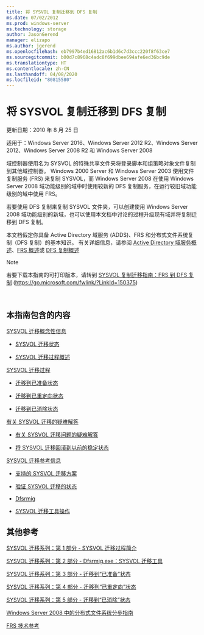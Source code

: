 ```yaml
---
title: 将 SYSVOL 复制迁移到 DFS 复制
ms.date: 07/02/2012
ms.prod: windows-server
ms.technology: storage
author: JasonGerend
manager: elizapo
ms.author: jgerend
ms.openlocfilehash: eb7997b4ed16812ac6b1d6c7d3ccc220f8f63ce7
ms.sourcegitcommit: b00d7c8968c4adc8f699dbee694afe6ed36bc9de
ms.translationtype: HT
ms.contentlocale: zh-CN
ms.lasthandoff: 04/08/2020
ms.locfileid: "80815580"
---
```

# <a name="migrate-sysvol-replication-to-dfs-replication"></a>将 SYSVOL 复制迁移到 DFS 复制


更新日期：2010 年 8 月 25 日

适用于：Windows Server 2016、Windows Server 2012 R2、Windows Server 2012、Windows Server 2008 R2 和 Windows Server 2008

域控制器使用名为 SYSVOL 的特殊共享文件夹将登录脚本和组策略对象文件复制到其他域控制器。 Windows 2000 Server 和 Windows Server 2003 使用文件复制服务 (FRS) 来复制 SYSVOL，而 Windows Server 2008 在使用 Windows Server 2008 域功能级别的域中时使用较新的 DFS 复制服务，在运行较旧域功能级别的域中使用 FRS。

若要使用 DFS 复制来复制 SYSVOL 文件夹，可以创建使用 Windows Server 2008 域功能级别的新域，也可以使用本文档中讨论的过程升级现有域并将复制迁移到 DFS 复制。

本文档假定你具备 Active Directory 域服务 (ADDS)、FRS 和分布式文件系统复制（DFS 复制）的基本知识。 有关详细信息，请参阅 [Active Directory 域服务概述](https://go.microsoft.com/fwlink/?linkid=147787)、[FRS 概述](https://go.microsoft.com/fwlink/?linkid=121763)或 [DFS 复制概述](https://go.microsoft.com/fwlink/?linkid=121762)


> [!NOTE]
> 若要下载本指南的可打印版本，请转到 <a href="https://go.microsoft.com/fwlink/?linkid=150375">SYSVOL 复制迁移指南：FRS 到 DFS 复制</a> (https://go.microsoft.com/fwlink/?LinkId=150375)
<br>


## <a name="in-this-guide"></a>本指南包含的内容

[SYSVOL 迁移概念性信息](https://docs.microsoft.com/previous-versions/windows/it-pro/windows-server-2008-R2-and-2008/dd640170(v=ws.10))

  - [SYSVOL 迁移状态](https://docs.microsoft.com/previous-versions/windows/it-pro/windows-server-2008-R2-and-2008/dd641052(v=ws.10))  
      
  - [SYSVOL 迁移过程概述](https://docs.microsoft.com/previous-versions/windows/it-pro/windows-server-2008-R2-and-2008/dd639809(v=ws.10))  
      

[SYSVOL 迁移过程](https://docs.microsoft.com/previous-versions/windows/it-pro/windows-server-2008-R2-and-2008/dd639860(v=ws.10))

  - [迁移到已准备状态](https://docs.microsoft.com/previous-versions/windows/it-pro/windows-server-2008-R2-and-2008/dd641193(v=ws.10))  
      
  - [迁移到已重定向状态](https://docs.microsoft.com/previous-versions/windows/it-pro/windows-server-2008-R2-and-2008/dd641340(v=ws.10))  
      
  - [迁移到已消除状态](https://docs.microsoft.com/previous-versions/windows/it-pro/windows-server-2008-R2-and-2008/dd640254(v=ws.10))  
      

[有关 SYSVOL 迁移的疑难解答](https://docs.microsoft.com/previous-versions/windows/it-pro/windows-server-2008-R2-and-2008/dd640395(v=ws.10))

  - [有关 SYSVOL 迁移问题的疑难解答](https://docs.microsoft.com/previous-versions/windows/it-pro/windows-server-2008-R2-and-2008/dd639976(v=ws.10))  
      
  - [将 SYSVOL 迁移回滚到以前的稳定状态](https://docs.microsoft.com/previous-versions/windows/it-pro/windows-server-2008-R2-and-2008/dd640509(v=ws.10))  
      

[SYSVOL 迁移参考信息](https://docs.microsoft.com/previous-versions/windows/it-pro/windows-server-2008-R2-and-2008/dd640293(v=ws.10))

  - [支持的 SYSVOL 迁移方案](https://docs.microsoft.com/previous-versions/windows/it-pro/windows-server-2008-R2-and-2008/dd639854(v=ws.10))  
      
  - [验证 SYSVOL 迁移的状态](https://docs.microsoft.com/previous-versions/windows/it-pro/windows-server-2008-R2-and-2008/dd639789(v=ws.10))  
      
  - [Dfsrmig](https://docs.microsoft.com/previous-versions/windows/it-pro/windows-server-2008-R2-and-2008/dd641227(v=ws.10))  
      
  - [SYSVOL 迁移工具操作](https://docs.microsoft.com/previous-versions/windows/it-pro/windows-server-2008-R2-and-2008/dd639712(v=ws.10))  
      

## <a name="additional-references"></a>其他参考

[SYSVOL 迁移系列：第 1 部分 - SYSVOL 迁移过程简介](https://go.microsoft.com/fwlink/?linkid=121756)

[SYSVOL 迁移系列：第 2 部分 - Dfsrmig.exe：SYSVOL 迁移工具](https://go.microsoft.com/fwlink/?linkid=121757)

[SYSVOL 迁移系列：第 3 部分 - 迁移到“已准备”状态](https://go.microsoft.com/fwlink/?linkid=121758)

[SYSVOL 迁移系列：第 4 部分 - 迁移到“已重定向”状态](https://go.microsoft.com/fwlink/?linkid=121759)

[SYSVOL 迁移系列：第 5 部分 - 迁移到“已消除”状态](https://go.microsoft.com/fwlink/?linkid=121760)

[Windows Server 2008 中的分布式文件系统分步指南](https://go.microsoft.com/fwlink/?linkid=85231)

[FRS 技术参考](https://go.microsoft.com/fwlink/?linkid=121764)

